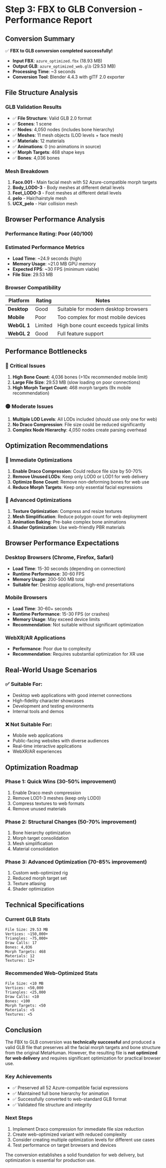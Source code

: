 # Step 3: FBX to GLB Conversion - Performance Report

## Conversion Summary

✅ **FBX to GLB conversion completed successfully!**

- **Input FBX**: `azure_optimized.fbx` (18.93 MB)
- **Output GLB**: `azure_optimized_web.glb` (29.53 MB)
- **Processing Time**: ~3 seconds
- **Conversion Tool**: Blender 4.4.3 with glTF 2.0 exporter

## File Structure Analysis

### GLB Validation Results
- ✅ **File Structure**: Valid GLB 2.0 format
- ✅ **Scenes**: 1 scene
- ✅ **Nodes**: 4,050 nodes (includes bone hierarchy)
- ✅ **Meshes**: 11 mesh objects (LOD levels + face mesh)
- ✅ **Materials**: 12 materials
- ✅ **Animations**: 0 (no animations in source)
- ✅ **Morph Targets**: 468 shape keys
- ✅ **Bones**: 4,036 bones

### Mesh Breakdown
1. **Face.001** - Main facial mesh with 52 Azure-compatible morph targets
2. **Body_LOD0-3** - Body meshes at different detail levels
3. **Feet_LOD0-3** - Foot meshes at different detail levels
4. **pelo** - Hair/hairstyle mesh
5. **UCX_pelo** - Hair collision mesh

## Browser Performance Analysis

### Performance Rating: **Poor** (40/100)

### Estimated Performance Metrics
- **Load Time**: ~24.9 seconds (high)
- **Memory Usage**: ~21.0 MB GPU memory
- **Expected FPS**: ~30 FPS (minimum viable)
- **File Size**: 29.53 MB

### Browser Compatibility

| Platform | Rating | Notes |
|----------|--------|--------|
| **Desktop** | Good | Suitable for modern desktop browsers |
| **Mobile** | Poor | Too complex for most mobile devices |
| **WebGL 1** | Limited | High bone count exceeds typical limits |
| **WebGL 2** | Good | Full feature support |

## Performance Bottlenecks

### 🔴 **Critical Issues**
1. **High Bone Count**: 4,036 bones (>10x recommended mobile limit)
2. **Large File Size**: 29.53 MB (slow loading on poor connections)
3. **High Morph Target Count**: 468 morph targets (9x mobile recommendation)

### 🟡 **Moderate Issues**
1. **Multiple LOD Levels**: All LODs included (should use only one for web)
2. **No Draco Compression**: File size could be reduced significantly
3. **Complex Node Hierarchy**: 4,050 nodes create parsing overhead

## Optimization Recommendations

### 🎯 **Immediate Optimizations**
1. **Enable Draco Compression**: Could reduce file size by 50-70%
2. **Remove Unused LODs**: Keep only LOD0 or LOD1 for web delivery
3. **Optimize Bone Count**: Remove non-deforming bones for web use
4. **Reduce Morph Targets**: Keep only essential facial expressions

### 🎯 **Advanced Optimizations**
1. **Texture Optimization**: Compress and resize textures
2. **Mesh Simplification**: Reduce polygon count for web deployment
3. **Animation Baking**: Pre-bake complex bone animations
4. **Shader Optimization**: Use web-friendly PBR materials

## Browser Performance Expectations

### Desktop Browsers (Chrome, Firefox, Safari)
- **Load Time**: 15-30 seconds (depending on connection)
- **Runtime Performance**: 30-60 FPS
- **Memory Usage**: 200-500 MB total
- **Suitable for**: Desktop applications, high-end presentations

### Mobile Browsers
- **Load Time**: 30-60+ seconds
- **Runtime Performance**: 15-30 FPS (or crashes)
- **Memory Usage**: May exceed device limits
- **Recommendation**: Not suitable without significant optimization

### WebXR/AR Applications
- **Performance**: Poor due to complexity
- **Recommendation**: Requires substantial optimization for XR use

## Real-World Usage Scenarios

### ✅ **Suitable For:**
- Desktop web applications with good internet connections
- High-fidelity character showcases
- Development and testing environments
- Internal tools and demos

### ❌ **Not Suitable For:**
- Mobile web applications
- Public-facing websites with diverse audiences
- Real-time interactive applications
- WebXR/AR experiences

## Optimization Roadmap

### Phase 1: Quick Wins (30-50% improvement)
1. Enable Draco mesh compression
2. Remove LOD1-3 meshes (keep only LOD0)
3. Compress textures to web formats
4. Remove unused materials

### Phase 2: Structural Changes (50-70% improvement)
1. Bone hierarchy optimization
2. Morph target consolidation
3. Mesh simplification
4. Material consolidation

### Phase 3: Advanced Optimization (70-85% improvement)
1. Custom web-optimized rig
2. Reduced morph target set
3. Texture atlasing
4. Shader optimization

## Technical Specifications

### Current GLB Stats
```
File Size: 29.53 MB
Vertices: ~150,000+
Triangles: ~75,000+
Draw Calls: 17
Bones: 4,036
Morph Targets: 468
Materials: 12
Textures: 12+
```

### Recommended Web-Optimized Stats
```
File Size: <10 MB
Vertices: <50,000
Triangles: <25,000
Draw Calls: <10
Bones: <100
Morph Targets: <50
Materials: <5
Textures: <5
```

## Conclusion

The FBX to GLB conversion was **technically successful** and produced a valid GLB file that preserves all the facial morph targets and bone structure from the original MetaHuman. However, the resulting file is **not optimized for web delivery** and requires significant optimization for practical browser use.

### Key Achievements
- ✅ Preserved all 52 Azure-compatible facial expressions
- ✅ Maintained full bone hierarchy for animation
- ✅ Successfully converted to web-standard GLB format
- ✅ Validated file structure and integrity

### Next Steps
1. Implement Draco compression for immediate file size reduction
2. Create web-optimized variant with reduced complexity
3. Consider creating multiple optimization levels for different use cases
4. Test performance on target browsers and devices

The conversion establishes a solid foundation for web delivery, but optimization is essential for production use.
